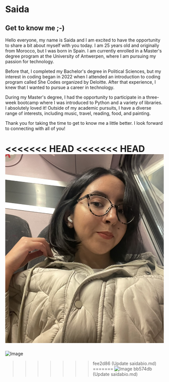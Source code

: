 # Saida

## Get to know me ;-)

Hello everyone, my name is Saida and I am excited to have the opportunity to
share a bit about myself with you today. I am 25 years old and originally from
Morocco, but I was born in Spain. I am currently enrolled in a Master's degree
program at the University of Antwerpen, where I am pursuing my passion for
technology.

Before that, I completed my Bachelor's degree in Political Sciences, but my
interest in coding began in 2022 when I attended an introduction to coding
program called She Codes organized by Deloitte. After that experience, I knew
that I wanted to pursue a career in technology.

During my Master's degree, I had the opportunity to participate in a three-week
bootcamp where I was introduced to Python and a variety of libraries. I
absolutely loved it! Outside of my academic pursuits, I have a diverse range of
interests, including music, travel, reading, food, and painting.

Thank you for taking the time to get to know me a little better. I look forward
to connecting with all of you!

<<<<<<< HEAD
<<<<<<< HEAD
![Picture](./groups-bio/saidabio/img/saida.jpg)
=======
![Image](./info/img/IMG_1006.jpg)
>>>>>>> fee2d86 (Update saidabio.md)
=======
![Image](./groups-bio/img/IMG_1006.jpg)
>>>>>>> bb574db (Update saidabio.md)
